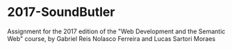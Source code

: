 # 2017-SoundButler
Assignment for the 2017 edition of the "Web Development and the Semantic Web" course, by Gabriel Reis Nolasco Ferreira and Lucas Sartori Moraes
